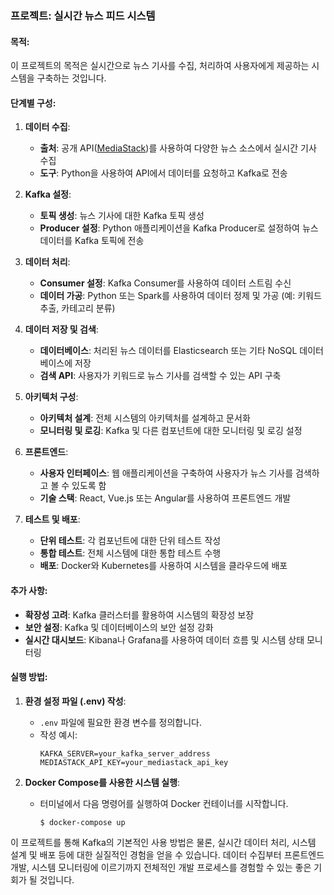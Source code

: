 ### 프로젝트: 실시간 뉴스 피드 시스템

#### **목적**:
이 프로젝트의 목적은 실시간으로 뉴스 기사를 수집, 처리하여 사용자에게 제공하는 시스템을 구축하는 것입니다.

#### **단계별 구성**:

1. **데이터 수집**:
   - **출처**: 공개 API([MediaStack](https://mediastack.com/))를 사용하여 다양한 뉴스 소스에서 실시간 기사 수집
   - **도구**: Python을 사용하여 API에서 데이터를 요청하고 Kafka로 전송

2. **Kafka 설정**:
   - **토픽 생성**: 뉴스 기사에 대한 Kafka 토픽 생성
   - **Producer 설정**: Python 애플리케이션을 Kafka Producer로 설정하여 뉴스 데이터를 Kafka 토픽에 전송

3. **데이터 처리**:
   - **Consumer 설정**: Kafka Consumer를 사용하여 데이터 스트림 수신
   - **데이터 가공**: Python 또는 Spark를 사용하여 데이터 정제 및 가공 (예: 키워드 추출, 카테고리 분류)

4. **데이터 저장 및 검색**:
   - **데이터베이스**: 처리된 뉴스 데이터를 Elasticsearch 또는 기타 NoSQL 데이터베이스에 저장
   - **검색 API**: 사용자가 키워드로 뉴스 기사를 검색할 수 있는 API 구축

5. **아키텍처 구성**:
   - **아키텍처 설계**: 전체 시스템의 아키텍처를 설계하고 문서화
   - **모니터링 및 로깅**: Kafka 및 다른 컴포넌트에 대한 모니터링 및 로깅 설정

6. **프론트엔드**:
   - **사용자 인터페이스**: 웹 애플리케이션을 구축하여 사용자가 뉴스 기사를 검색하고 볼 수 있도록 함
   - **기술 스택**: React, Vue.js 또는 Angular를 사용하여 프론트엔드 개발

7. **테스트 및 배포**:
   - **단위 테스트**: 각 컴포넌트에 대한 단위 테스트 작성
   - **통합 테스트**: 전체 시스템에 대한 통합 테스트 수행
   - **배포**: Docker와 Kubernetes를 사용하여 시스템을 클라우드에 배포

#### **추가 사항**:

- **확장성 고려**: Kafka 클러스터를 활용하여 시스템의 확장성 보장
- **보안 설정**: Kafka 및 데이터베이스의 보안 설정 강화
- **실시간 대시보드**: Kibana나 Grafana를 사용하여 데이터 흐름 및 시스템 상태 모니터링

#### **실행 방법**:

1. **환경 설정 파일 (.env) 작성**:
   - `.env` 파일에 필요한 환경 변수를 정의합니다.
   - 작성 예시:
     ```
     KAFKA_SERVER=your_kafka_server_address
     MEDIASTACK_API_KEY=your_mediastack_api_key
     ```

2. **Docker Compose를 사용한 시스템 실행**:
   - 터미널에서 다음 명령어를 실행하여 Docker 컨테이너를 시작합니다.
     ```
     $ docker-compose up
     ```

이 프로젝트를 통해 Kafka의 기본적인 사용 방법은 물론, 실시간 데이터 처리, 시스템 설계 및 배포 등에 대한 실질적인 경험을 얻을 수 있습니다. 데이터 수집부터 프론트엔드 개발, 시스템 모니터링에 이르기까지 전체적인 개발 프로세스를 경험할 수 있는 좋은 기회가 될 것입니다.

